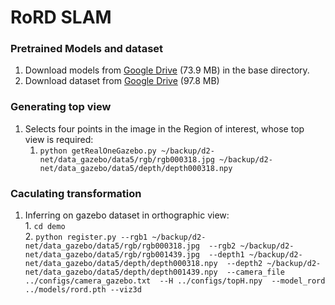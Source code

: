 # RoRD SLAM  

### Pretrained Models and dataset  

1. Download models from [Google Drive](https://drive.google.com/file/d/1-5aLHyZ_qlHFNfRnDpXUh5egtf_XtoiA/view?usp=sharing) (73.9 MB) in the base directory.    
2. Download dataset from [Google Drive](https://drive.google.com/file/d/1BkhcHBKwcjNHgbLZ1XKurpcP7v4hFD_b/view?usp=sharing) (97.8 MB)  

### Generating top view  
1. Selects four points in the image in the Region of interest, whose top view is required:  
	1. `python getRealOneGazebo.py ~/backup/d2-net/data_gazebo/data5/rgb/rgb000318.jpg ~/backup/d2-net/data_gazebo/data5/depth/depth000318.npy`  

### Caculating transformation  
1. Inferring on gazebo dataset in orthographic view:    
		1. `cd demo`  
		2. `python register.py --rgb1 ~/backup/d2-net/data_gazebo/data5/rgb/rgb000318.jpg  --rgb2 ~/backup/d2-net/data_gazebo/data5/rgb/rgb001439.jpg  --depth1 ~/backup/d2-net/data_gazebo/data5/depth/depth000318.npy  --depth2 ~/backup/d2-net/data_gazebo/data5/depth/depth001439.npy  --camera_file ../configs/camera_gazebo.txt  --H ../configs/topH.npy  --model_rord ../models/rord.pth --viz3d`  